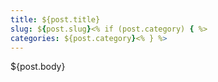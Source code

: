 ```yaml
---
title: ${post.title}
slug: ${post.slug}<% if (post.category) { %>
categories: ${post.category}<% } %>
---
```


${post.body}
